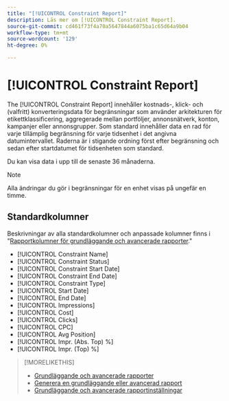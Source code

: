 ```yaml
---
title: "[!UICONTROL Constraint Report]"
description: Läs mer om [!UICONTROL Constraint Report].
source-git-commit: cd461f73f4a70a5647844a6075ba1c65d64a9b04
workflow-type: tm+mt
source-wordcount: '129'
ht-degree: 0%

---
```


# [!UICONTROL Constraint Report]

The [!UICONTROL Constraint Report] innehåller kostnads-, klick- och (valfritt) konverteringsdata för begränsningar som använder arkitekturen för etikettklassificering, aggregerade mellan portföljer, annonsnätverk, konton, kampanjer eller annonsgrupper. Som standard innehåller data en rad för varje tillämplig begränsning för varje tidsenhet i det angivna datumintervallet. Raderna är i stigande ordning först efter begränsning och sedan efter startdatumet för tidsenheten som standard.

Du kan visa data i upp till de senaste 36 månaderna.

>[!NOTE]
>
>Alla ändringar du gör i begränsningar för en enhet visas på ungefär en timme.

## Standardkolumner

Beskrivningar av alla standardkolumner och anpassade kolumner finns i &quot;[Rapportkolumner för grundläggande och avancerade rapporter](basic-advanced-report-columns.md).&quot;

* [!UICONTROL Constraint Name]
* [!UICONTROL Constraint Status]
* [!UICONTROL Constraint Start Date]
* [!UICONTROL Constraint End Date]
* [!UICONTROL Constraint Type]
* [!UICONTROL Start Date]
* [!UICONTROL End Date]
* [!UICONTROL Impressions]
* [!UICONTROL Cost]
* [!UICONTROL Clicks]
* [!UICONTROL CPC]
* [!UICONTROL Avg Position]
* [!UICONTROL Impr. (Abs. Top) %]
* [!UICONTROL Impr. (Top) %]

>[!MORELIKETHIS]
>
>* [Grundläggande och avancerade rapporter](basic-advanced-report-about.md)
>* [Generera en grundläggande eller avancerad rapport](basic-advanced-report-generate.md)
>* [Grundläggande och avancerade rapportinställningar](basic-advanced-report-settings.md)


